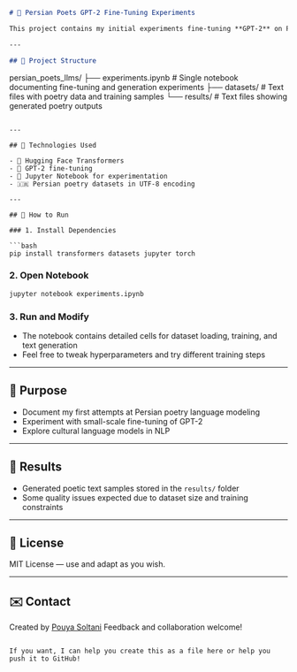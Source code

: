 
```markdown
# 📜 Persian Poets GPT-2 Fine-Tuning Experiments

This project contains my initial experiments fine-tuning **GPT-2** on Persian classical poetry, aiming to create a mini language model that mimics the style of famous poets like Ferdowsi, Saadi, and Hafez.

---

## 📁 Project Structure

```

persian\_poets\_llms/
├── experiments.ipynb       # Single notebook documenting fine-tuning and generation experiments
├── datasets/               # Text files with poetry data and training samples
└── results/                # Text files showing generated poetry outputs

````

---

## 🔧 Technologies Used

- 🤖 Hugging Face Transformers  
- 🧠 GPT-2 fine-tuning  
- 📝 Jupyter Notebook for experimentation  
- 🇮🇷 Persian poetry datasets in UTF-8 encoding  

---

## 🚀 How to Run

### 1. Install Dependencies

```bash
pip install transformers datasets jupyter torch
````

### 2. Open Notebook

```bash
jupyter notebook experiments.ipynb
```

### 3. Run and Modify

* The notebook contains detailed cells for dataset loading, training, and text generation
* Feel free to tweak hyperparameters and try different training steps

---

## 🎯 Purpose

* Document my first attempts at Persian poetry language modeling
* Experiment with small-scale fine-tuning of GPT-2
* Explore cultural language models in NLP

---

## 🧪 Results

* Generated poetic text samples stored in the `results/` folder
* Some quality issues expected due to dataset size and training constraints

---

## 📜 License

MIT License — use and adapt as you wish.

---

## ✉️ Contact

Created by [Pouya Soltani](https://github.com/pouyasolltani81)
Feedback and collaboration welcome!

```

If you want, I can help you create this as a file here or help you push it to GitHub!
```

